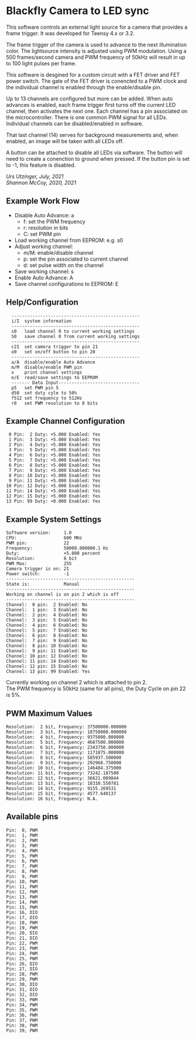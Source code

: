 # Blackfly Camera to LED sync
This software controls an external light source for a camera that provides a frame trigger. It was developed for Teensy 4.x or 3.2.    

The frame trigger of the camera is used to advance to the next illumination color. The lightsource intensity is adjusted using PWM modulation.  Using a 500 frames/second camera and PWM frequency of 50kHz will result in up to 100 light pulses per frame.

This software is desgined for a custom circuit with a FET driver and FET power switch. The gate of the FET driver is conencted to a PWM clock and the individual channel is enabled through the enable/disable pin. 

Up to 13 channels are configured but more can be added. When auto advances is enabled, each frame trigger first turns off the current LED channel, then activates the next one. Each channel has a pin associated on the microcontroller. There is one common PWM signal for all LEDs. Individual channels can be disabled/enabled in software. 

That last channel (14) serves for background measurements and, when enabled, an image will be taken with all LEDs off. 

A button can be attached to disable all LEDs via software. The button will need to create a conenction to ground when pressed. If the button pin is set to -1, this feature is disabled.

*Urs Utzinger, July, 2021*  
*Shannon McCoy, 2020, 2021*

## Example Work Flow
  - Disable Auto Advance: a
    - f:   set the PWM frequency
    - r:   resolution in bits
    - C:   set PWM pin
  - Load working channel from EEPROM: e.g. s0
  - Adjust working channel:
    - m/M: enable/disable channel
    - p:   set the pin associated to current channel
    - d:   set pulse width on the channel
  - Save working channel: s
  - Enable Auto Advance:  A
  - Save channel configurations to EEPROM: E

## Help/Configuration
```
  -------------------------------------------------
  i/I  system information
  -------------------------------------------------
  s0   load channel 0 to current working settings
  S0   save channel 0 from current working settings
  -------------------------------------------------
  c21  set camera trigger to pin 21
  o0   set on/off button to pin 20
  -------------------------------------------------
  a/A  disable/enable Auto Advance 
  m/M  disable/enable PWM pin 
  x    print channel settings
  e/E  read/save settings to EEPROM
  ------- Data Input-------------------------------
  p5   set PWM pin 5
  d50  set duty cyle to 50%
  f512 set frequency to 512Hz
  r8   set PWM resolution to 8 bits
```

## Example Channel Configuration
```
 0 Pin:  2 Duty: +5.000 Enabled: Yes
 1 Pin:  3 Duty: +5.000 Enabled: Yes
 2 Pin:  4 Duty: +5.000 Enabled: Yes
 3 Pin:  5 Duty: +5.000 Enabled: Yes
 4 Pin:  6 Duty: +5.000 Enabled: Yes
 5 Pin:  7 Duty: +5.000 Enabled: Yes
 6 Pin:  8 Duty: +5.000 Enabled: Yes
 7 Pin:  9 Duty: +5.000 Enabled: Yes
 8 Pin: 10 Duty: +5.000 Enabled: Yes
 9 Pin: 11 Duty: +5.000 Enabled: Yes
10 Pin: 12 Duty: +5.000 Enabled: Yes
11 Pin: 14 Duty: +5.000 Enabled: Yes
12 Pin: 15 Duty: +5.000 Enabled: Yes
13 Pin: 99 Duty: +0.000 Enabled: Yes
```

## Example System Settings
```
Software version:     1.0
CPU:                  600 MHz
PWM pin:              22
Frequency:            50000.000000.1 Hz
Duty:                 +5.000 percent
Resolution:           8 bit
PWM Max:              255
Camera trigger is on: 21
Power switch:         -1
-------------------------------------------------
State is:             Manual
-------------------------------------------------
Working on channel is on pin 2 which is off
-------------------------------------------------
Channel:  0 pin:  2 Enabled: No
Channel:  1 pin:  3 Enabled: No
Channel:  2 pin:  4 Enabled: No
Channel:  3 pin:  5 Enabled: No
Channel:  4 pin:  6 Enabled: No
Channel:  5 pin:  7 Enabled: No
Channel:  6 pin:  8 Enabled: No
Channel:  7 pin:  9 Enabled: No
Channel:  8 pin: 10 Enabled: No
Channel:  9 pin: 11 Enabled: No
Channel: 10 pin: 12 Enabled: No
Channel: 11 pin: 14 Enabled: No
Channel: 12 pin: 15 Enabled: No
Channel: 13 pin: 99 Enabled: Yes
```

Currently working on channel 2 which is attached to pin 2.  
The PWM frequency is 50kHz (same for all pins), the Duty Cycle on pin 22 is 5%.

## PWM Maximum Values
```
Resolution:  2 bit, Frequency: 37500000.000000
Resolution:  3 bit, Frequency: 18750000.000000
Resolution:  4 bit, Frequency: 9375000.000000
Resolution:  5 bit, Frequency: 4687500.000000
Resolution:  6 bit, Frequency: 2343750.000000
Resolution:  7 bit, Frequency: 1171875.000000
Resolution:  8 bit, Frequency: 585937.500000
Resolution:  9 bit, Frequency: 292968.750000
Resolution: 10 bit, Frequency: 146484.375000
Resolution: 11 bit, Frequency: 73242.187500
Resolution: 12 bit, Frequency: 36621.089844
Resolution: 13 bit, Frequency: 18310.550781
Resolution: 14 bit, Frequency: 9155.269531
Resolution: 15 bit, Frequency: 4577.640137
Resolution: 16 bit, Frequency: N.A.
```

## Available pins
```
Pin:  0, PWM
Pin:  1, PWM
Pin:  2, PWM
Pin:  3, PWM
Pin:  4, PWM
Pin:  5, PWM
Pin:  6, PWM
Pin:  7, PWM
Pin:  8, PWM
Pin:  9, PWM
Pin: 10, PWM
Pin: 11, PWM
Pin: 12, PWM
Pin: 13, PWM
Pin: 14, PWM
Pin: 15, PWM
Pin: 16, DIO
Pin: 17, DIO
Pin: 18, PWM
Pin: 19, PWM
Pin: 20, DIO
Pin: 21, DIO
Pin: 22, PWM
Pin: 23, PWM
Pin: 24, PWM
Pin: 25, PWM
Pin: 26, DIO
Pin: 27, DIO
Pin: 28, PWM
Pin: 29, PWM
Pin: 30, DIO
Pin: 31, DIO
Pin: 32, DIO
Pin: 33, PWM
Pin: 34, PWM
Pin: 35, PWM
Pin: 36, PWM
Pin: 37, PWM
Pin: 38, PWM
Pin: 39, PWM
```
